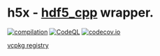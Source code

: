 # h5x - [hdf5_cpp](https://github.com/HDFGroup/hdf5) wrapper.

[![compilation](https://github.com/serge-klim/h5x/actions/workflows/cmake-multi-platform.yml/badge.svg?branch=main)](https://github.com/serge-klim/h5x/actions/workflows/cmake-multi-platform.yml)
[![CodeQL](https://github.com/serge-klim/h5x/actions/workflows/codeql.yml/badge.svg?branch=main)](https://github.com/serge-klim/h5x/actions/workflows/codeql.yml)
[![codecov.io](https://codecov.io/gh/serge-klim/h5x/branch/main/graph/badge.svg)](https://codecov.io/gh/serge-klim/h5x)


[vcpkg registry](https://github.com/serge-klim/pkgs)